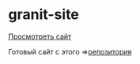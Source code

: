 # granit-site

<a href="https://erega74.github.io/granit-site/">Просмотреть сайт</a>

Готовый сайт с этого =><a href="https://github.com/erega74/Granit-work">репозитория</a>
